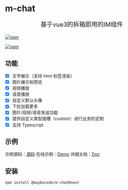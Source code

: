 # m-chat

<p style="text-align:center;font-size:20px">基于vue3的拆箱即用的IM组件</p>

[![npm](https://img.shields.io/npm/v/@maybecode/m-chat/next.svg)](https://www.npmjs.com/package/@maybecode/m-chat)

[![npm](https://img.shields.io/npm/dt/@maybecode/m-chat/next.svg)](https://www.npmjs.com/package/@maybecode/m-chat)

## 功能

- [x] 文字展示（支持 html 标签渲染）
- [x] 图片展示和预览
- [x] 视频播放
- [x] 语音播放
- [x] 自定义默认头像
- [x] 下拉加载更多
- [x] 图片/视频/语音发送功能
- [x] 提供自定义类型插槽（custom）进行业务的定制
- [x] 支持 Typescript

## 示例

示例源码：[源码](./packages/examples//vue3//src/App.vue)
在线示例：[Demo](https://maybeqhl.github.io/m-chat)
详细文档：[Doc](./packages/m-chat/README.md)

## 安装

```
npm install @maybecode/m-chat@next
```

